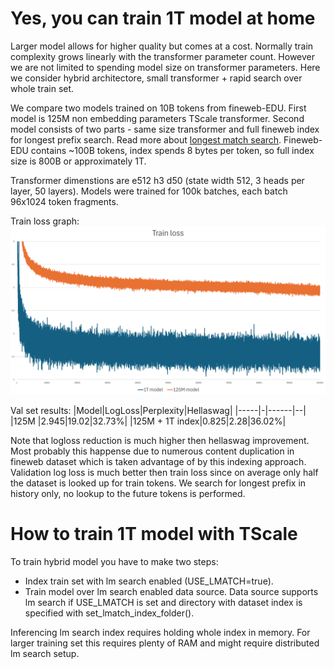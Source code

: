 # Yes, you can train 1T model at home

Larger model allows for higher quality but comes at a cost. Normally train complexity grows linearly with the transformer parameter count. However we are not limited to spending model size on transformer parameters. Here we consider hybrid architectore, small transformer + rapid search over whole train set.

We compare two models  trained on 10B tokens from fineweb-EDU. First model is 125M non embedding parameters TScale transformer. Second model consists of two parts - same size transformer and full fineweb index for longest prefix search. Read more about [longest match search](doc/lm_search.md). Fineweb-EDU contains ~100B tokens, index spends 8 bytes per token, so full index size is 800B or approximately 1T.

Transformer dimenstions are e512 h3 d50 (state width 512, 3 heads per layer, 50 layers). Models were trained for 100k batches, each batch 96x1024 token fragments.

Train loss graph:
![Nice train loss graph](img/tl1T.png)

Val set results:
|Model|LogLoss|Perplexity|Hellaswag|
|-----|-|------|--|
|125M |2.945|19.02|32.73%|
|125M + 1T index|0.825|2.28|36.02%|

Note that logloss reduction is much higher then hellaswag improvement. Most probably this happense due to numerous content duplication in fineweb dataset which is taken advantage of by this indexing approach. Validation log loss is much better then train loss since on average only half the dataset is looked up for train tokens. We search for longest prefix in history only, no lookup to the future tokens is performed.

# How to train 1T model with TScale

To train hybrid model you have to make two steps:
* Index train set with lm search enabled (USE_LMATCH=true).
* Train model over lm search enabled data source. Data source supports lm search if USE_LMATCH is set and directory with dataset index is specified with set_lmatch_index_folder().

Inferencing lm search index requires holding whole index in memory. For larger training set this requires plenty of RAM and might require distributed lm search setup.
